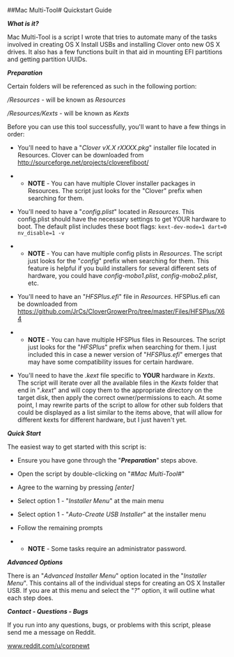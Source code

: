 #\#Mac Multi-Tool# Quickstart Guide

***What is it?***

Mac Multi-Tool is a script I wrote that tries to automate many of the tasks involved in creating OS X Install USBs and installing Clover onto new OS X drives.  It also has a few functions built in that aid in mounting EFI partitions and getting partition UUIDs.


***Preparation***

Certain folders will be referenced as such in the following portion:

*/Resources* - will be known as *Resources*

*/Resources/Kexts* - will be known as *Kexts*	


Before you can use this tool successfully, you'll want to have a few things in order:

* You'll need to have a "*Clover vX.X rXXXX.pkg*" installer file located in Resources.
Clover can be downloaded from http://sourceforge.net/projects/cloverefiboot/

* * **NOTE** - You can have multiple Clover installer packages in Resources.
The script just looks for the "Clover" prefix when searching for them.

* You'll need to have a "*config.plist*" located in *Resources*.  This config.plist should have the necessary settings to get YOUR hardware to boot.  The default plist includes these boot flags: `kext-dev-mode=1 dart=0 nv_disable=1 -v`

* * **NOTE** - You can have multiple config plists in *Resources*.  The script just looks for the "*config*" prefix when searching for them.  This feature is helpful if you build installers for several different sets of hardware, you could have *config-mobo1.plist*, *config-mobo2.plist*, etc.

* You'll need to have an "*HFSPlus.efi*" file in *Resources*.
HFSPlus.efi can be downloaded from https://github.com/JrCs/CloverGrowerPro/tree/master/Files/HFSPlus/X64

* * **NOTE** - You can have multiple HFSPlus files in Resources.  The script just looks for the "*HFSPlus*" prefix when searching for them.  I just included this in case a newer version of "*HFSPlus.efi*" emerges that may have some compatibility issues for certain hardware.

* You'll need to have the *.kext* file specific to **YOUR** hardware in *Kexts*.  The script will iterate over all the available files in the *Kexts* folder that end in "*.kext*" and will copy them to the appropriate directory on the target disk, then apply the correct owner/permissions to each.  At some point, I may rewrite parts of the script to allow for other sub folders that could be displayed as a list similar to the items above, that will allow for different kexts for different hardware, but I just haven't yet.


***Quick Start***

The easiest way to get started with this script is:

* Ensure you have gone through the "***Preparation***" steps above.
* Open the script by double-clicking on "*#Mac Multi-Tool#*"
* Agree to the warning by pressing *[enter]*
* Select option 1 - "*Installer Menu*" at the main menu
* Select option 1 - "*Auto-Create USB Installer*" at the installer menu
* Follow the remaining prompts

* * **NOTE** - Some tasks require an administrator password.


***Advanced Options***

There is an "*Advanced Installer Menu*" option located in the "*Installer Menu*".  This contains all of the individual steps for creating an OS X Installer USB.  If you are at this menu and select the "*?*" option, it will outline what each step does.



***Contact - Questions - Bugs***

If you run into any questions, bugs, or problems with this script, please send me a message on Reddit.

www.reddit.com/u/corpnewt
